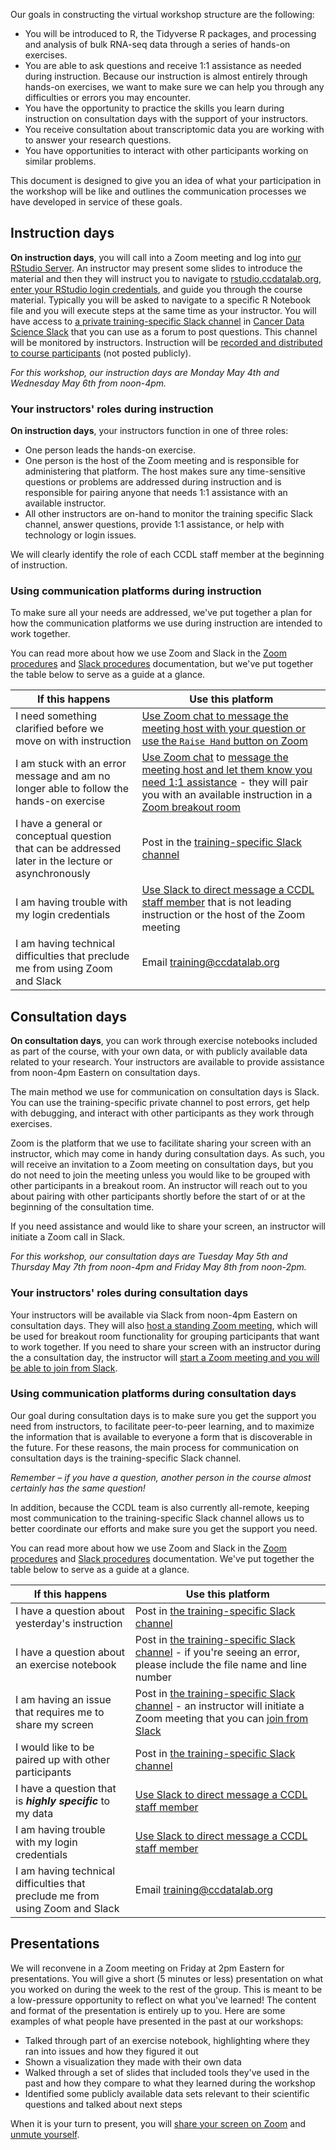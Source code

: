 
Our goals in constructing the virtual workshop structure are the following:

* You will be introduced to R, the Tidyverse R packages, and processing and analysis of bulk RNA-seq data through a series of hands-on exercises.
* You are able to ask questions and receive 1:1 assistance as needed during instruction. Because our instruction is almost entirely through hands-on exercises, we want to make sure we can help you through any difficulties or errors you may encounter.
* You have the opportunity to practice the skills you learn during instruction on consultation days with the support of your instructors.
* You receive consultation about transcriptomic data you are working with to answer your research questions.
* You have opportunities to interact with other participants working on similar problems.

This document is designed to give you an idea of what your participation in the workshop will be like and outlines the communication processes we have developed in service of these goals.

## Instruction days

**On instruction days**, you will call into a Zoom meeting and log into [our RStudio Server](https://rstudio.ccdatalab.org). 
An instructor may present some slides to introduce the material and then they will instruct you to navigate to [rstudio.ccdatalab.org](https://rstudio.ccdatalab.org), [enter your RStudio login credentials](https://github.com/AlexsLemonade/training-modules/blob/2020-may/virtual-setup/rstudio-login.md#rstudio-server-set-up), and guide you through the course material.
Typically you will be asked to navigate to a specific R Notebook file and you will execute steps at the same time as your instructor.
You will have access to [a private training-specific Slack channel](https://github.com/AlexsLemonade/training-modules/blob/2020-may/virtual-setup/slack-procedures.md#using-the-training-specific-channel) in [Cancer Data Science Slack](https://www.ccdatalab.org/slack) that you can use as a forum to post questions.
This channel will be monitored by instructors.
Instruction will be [recorded and distributed to course participants](https://github.com/AlexsLemonade/training-modules/blob/2020-may/virtual-setup/zoom-procedures.md#zoom-recordings) (not posted publicly).

_For this workshop, our instruction days are Monday May 4th and Wednesday May 6th from noon-4pm._

### Your instructors' roles during instruction 

**On instruction days**, your instructors function in one of three roles: 

* One person leads the hands-on exercise.
* One person is the host of the Zoom meeting and is responsible for administering that platform. 
The host makes sure any time-sensitive questions or problems are addressed during instruction and is responsible for pairing anyone that needs 1:1 assistance with an available instructor.
* All other instructors are on-hand to monitor the training specific Slack channel, answer questions, provide 1:1 assistance, or help with technology or login issues.

We will clearly identify the role of each CCDL staff member at the beginning of instruction.

### Using communication platforms during instruction

To make sure all your needs are addressed, we've put together a plan for how the communication platforms we use during instruction are intended to work together.

You can read more about how we use Zoom and Slack in the [Zoom procedures](https://github.com/AlexsLemonade/training-modules/blob/2020-may/virtual-setup/zoom-procedures.md) and [Slack procedures](https://github.com/AlexsLemonade/training-modules/blob/2020-may/virtual-setup/slack-procedures.md) documentation, but we've put together the table below to serve as a guide at a glance.

| If this happens | Use this platform |
|-----------------|-------------------|
| I need something clarified before we move on with instruction | [Use Zoom chat to message the meeting host with your question or use the `Raise Hand` button on Zoom](https://github.com/AlexsLemonade/training-modules/blob/2020-may/virtual-setup/zoom-procedures.md#interacting-with-instructors-and-providing-feedback) |
| I am stuck with an error message and am no longer able to follow the hands-on exercise | [Use Zoom chat](https://github.com/AlexsLemonade/training-modules/blob/2020-may/virtual-setup/zoom-procedures.md#chat) to [message the meeting host and let them know you need 1:1 assistance](https://github.com/AlexsLemonade/training-modules/blob/2020-may/virtual-setup/zoom-procedures.md#asking-for-11-help-during-instruction) - they will pair you with an available instruction in a [Zoom breakout room](https://github.com/AlexsLemonade/training-modules/blob/2020-may/virtual-setup/zoom-procedures.md#joining-a-breakout-room) |
| I have a general or conceptual question that can be addressed later in the lecture or asynchronously | Post in the [training-specific Slack channel](https://github.com/AlexsLemonade/training-modules/blob/2020-may/virtual-setup/slack-procedures.md#using-the-training-specific-channel) |
| I am having trouble with my login credentials | [Use Slack to direct message a CCDL staff member](https://github.com/AlexsLemonade/training-modules/blob/2020-may/virtual-setup/slack-procedures.md#using-direct-messages-during-training) that is not leading instruction or the host of the Zoom meeting |
| I am having technical difficulties that preclude me from using Zoom and Slack | Email [training@ccdatalab.org](mailto:training@ccdatalab.org) |

## Consultation days

**On consultation days**, you can work through exercise notebooks included as part of the course, with your own data, or with publicly available data related to your research.
Your instructors are available to provide assistance from noon-4pm Eastern on consultation days.

The main method we use for communication on consultation days is Slack.
You can use the training-specific private channel to post errors, get help with debugging, and interact with other participants as they work through exercises.

Zoom is the platform that we use to facilitate sharing your screen with an instructor, which may come in handy during consultation days.
As such, you will receive an invitation to a Zoom meeting on consultation days, but you do not need to join the meeting unless you would like to be grouped with other participants in a breakout room.
An instructor will reach out to you about pairing with other participants shortly before the start of or at the beginning of the consultation time.

If you need assistance and would like to share your screen, an instructor will initiate a Zoom call in Slack.

_For this workshop, our consultation days are Tuesday May 5th and Thursday May 7th from noon-4pm and Friday May 8th from noon-2pm._

### Your instructors' roles during consultation days

Your instructors will be available via Slack from noon-4pm Eastern on consultation days.
They will also [host a standing Zoom meeting](https://github.com/AlexsLemonade/training-modules/blob/2020-may/virtual-setup/zoom-procedures.md#zoom-on-consultation-days), which will be used for breakout room functionality for grouping participants that want to work together.
If you need to share your screen with an instructor during the a consultation day, the instructor will [start a Zoom meeting and you will be able to join from Slack](https://github.com/AlexsLemonade/training-modules/blob/2020-may/virtual-setup/zoom-procedures.md#joining-a-zoom-call-from-slack).

### Using communication platforms during consultation days

Our goal during consultation days is to make sure you get the support you need from instructors, to facilitate peer-to-peer learning, and to maximize the information that is available to everyone a form that is discoverable in the future.
For these reasons, the main process for communication on consultation days is the training-specific Slack channel.

_Remember – if you have a question, another person in the course almost certainly has the same question!_

In addition, because the CCDL team is also currently all-remote, keeping most communication to the training-specific Slack channel allows us to better coordinate our efforts and make sure you get the support you need.

You can read more about how we use Zoom and Slack in the [Zoom procedures](https://github.com/AlexsLemonade/training-modules/blob/2020-may/virtual-setup/zoom-procedures.md) and [Slack procedures](https://github.com/AlexsLemonade/training-modules/blob/2020-may/virtual-setup/slack-procedures.md) documentation. We've put together the table below to serve as a guide at a glance.

| If this happens | Use this platform |
|-----------------|-------------------|
| I have a question about yesterday's instruction | Post in [the training-specific Slack channel](https://github.com/AlexsLemonade/training-modules/blob/2020-may/virtual-setup/slack-procedures.md#using-the-training-specific-channel) |
| I have a question about an exercise notebook | Post in [the training-specific Slack channel](https://github.com/AlexsLemonade/training-modules/blob/2020-may/virtual-setup/slack-procedures.md#using-the-training-specific-channel) - if you're seeing an error, please include the file name and line number |
| I am having an issue that requires me to share my screen | Post in [the training-specific Slack channel](https://github.com/AlexsLemonade/training-modules/blob/2020-may/virtual-setup/slack-procedures.md#using-the-training-specific-channel) - an instructor will initiate a Zoom meeting that you can [join from Slack](https://github.com/AlexsLemonade/training-modules/blob/2020-may/virtual-setup/zoom-procedures.md#joining-a-zoom-call-from-slack) |
| I would like to be paired up with other participants | Post in [the training-specific Slack channel](https://github.com/AlexsLemonade/training-modules/blob/2020-may/virtual-setup/slack-procedures.md#using-the-training-specific-channel) |
| I have a question that is **_highly specific_** to my data | [Use Slack to direct message a CCDL staff member](https://github.com/AlexsLemonade/training-modules/blob/2020-may/virtual-setup/slack-procedures.md#using-direct-messages-during-training) |
| I am having trouble with my login credentials | [Use Slack to direct message a CCDL staff member](https://github.com/AlexsLemonade/training-modules/blob/2020-may/virtual-setup/slack-procedures.md#using-direct-messages-during-training) |
| I am having technical difficulties that preclude me from using Zoom and Slack | Email [training@ccdatalab.org](mailto:training@ccdatalab.org) |


## Presentations

We will reconvene in a Zoom meeting on Friday at 2pm Eastern for presentations.
You will give a short (5 minutes or less) presentation on what you worked on during the week to the rest of the group.
This is meant to be a low-pressure opportunity to reflect on what you've learned!
The content and format of the presentation is entirely up to you.
Here are some examples of what people have presented in the past at our workshops:

* Talked through part of an exercise notebook, highlighting where they ran into issues and how they figured it out
* Shown a visualization they made with their own data
* Walked through a set of slides that included tools they've used in the past and how they compare to what they learned during the workshop
* Identified some publicly available data sets relevant to their scientific questions and talked about next steps

When it is your turn to present, you will [share your screen on Zoom](https://github.com/AlexsLemonade/training-modules/blob/2020-may/virtual-setup/zoom-procedures.md#sharing-your-screen-in-zoom) and [unmute yourself](https://github.com/AlexsLemonade/training-modules/blob/2020-may/virtual-setup/zoom-procedures.md#audio).